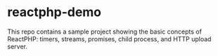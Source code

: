 # reactphp-demo

This repo contains a sample project showing the basic concepts of ReactPHP: timers, streams, promises, child process, and HTTP upload server.
